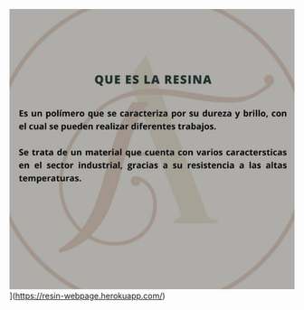 ![Image of main page](https://github.com/IndianaLora/Afworld/blob/main/src/img/abo.jpeg?raw=true)](https://resin-webpage.herokuapp.com/)

